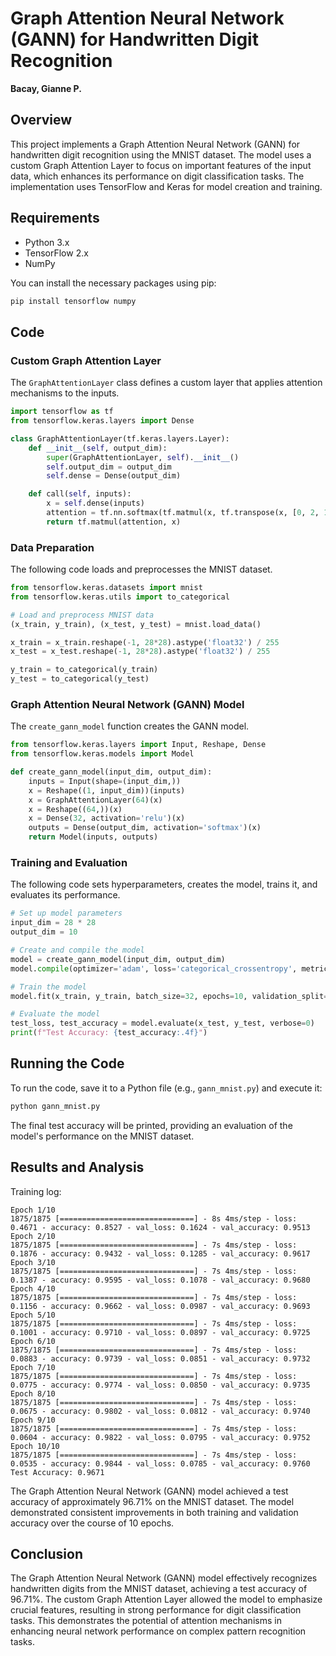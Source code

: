 # Graph Attention Neural Network (GANN) for Handwritten Digit Recognition

**Bacay, Gianne P.**

## Overview

This project implements a Graph Attention Neural Network (GANN) for handwritten digit recognition using the MNIST dataset. The model uses a custom Graph Attention Layer to focus on important features of the input data, which enhances its performance on digit classification tasks. The implementation uses TensorFlow and Keras for model creation and training.

## Requirements

- Python 3.x
- TensorFlow 2.x
- NumPy

You can install the necessary packages using pip:

```bash
pip install tensorflow numpy
```

## Code

### Custom Graph Attention Layer

The `GraphAttentionLayer` class defines a custom layer that applies attention mechanisms to the inputs.

```python
import tensorflow as tf
from tensorflow.keras.layers import Dense

class GraphAttentionLayer(tf.keras.layers.Layer):
    def __init__(self, output_dim):
        super(GraphAttentionLayer, self).__init__()
        self.output_dim = output_dim
        self.dense = Dense(output_dim)

    def call(self, inputs):
        x = self.dense(inputs)
        attention = tf.nn.softmax(tf.matmul(x, tf.transpose(x, [0, 2, 1])))
        return tf.matmul(attention, x)
```

### Data Preparation

The following code loads and preprocesses the MNIST dataset.

```python
from tensorflow.keras.datasets import mnist
from tensorflow.keras.utils import to_categorical

# Load and preprocess MNIST data
(x_train, y_train), (x_test, y_test) = mnist.load_data()

x_train = x_train.reshape(-1, 28*28).astype('float32') / 255
x_test = x_test.reshape(-1, 28*28).astype('float32') / 255

y_train = to_categorical(y_train)
y_test = to_categorical(y_test)
```

### Graph Attention Neural Network (GANN) Model

The `create_gann_model` function creates the GANN model.

```python
from tensorflow.keras.layers import Input, Reshape, Dense
from tensorflow.keras.models import Model

def create_gann_model(input_dim, output_dim):
    inputs = Input(shape=(input_dim,))
    x = Reshape((1, input_dim))(inputs)
    x = GraphAttentionLayer(64)(x)
    x = Reshape((64,))(x)
    x = Dense(32, activation='relu')(x)
    outputs = Dense(output_dim, activation='softmax')(x)
    return Model(inputs, outputs)
```

### Training and Evaluation

The following code sets hyperparameters, creates the model, trains it, and evaluates its performance.

```python
# Set up model parameters
input_dim = 28 * 28
output_dim = 10

# Create and compile the model
model = create_gann_model(input_dim, output_dim)
model.compile(optimizer='adam', loss='categorical_crossentropy', metrics=['accuracy'])

# Train the model
model.fit(x_train, y_train, batch_size=32, epochs=10, validation_split=0.1)

# Evaluate the model
test_loss, test_accuracy = model.evaluate(x_test, y_test, verbose=0)
print(f"Test Accuracy: {test_accuracy:.4f}")
```

## Running the Code

To run the code, save it to a Python file (e.g., `gann_mnist.py`) and execute it:

```bash
python gann_mnist.py
```

The final test accuracy will be printed, providing an evaluation of the model's performance on the MNIST dataset.

## Results and Analysis

Training log:

```shell
Epoch 1/10
1875/1875 [==============================] - 8s 4ms/step - loss: 0.4671 - accuracy: 0.8527 - val_loss: 0.1624 - val_accuracy: 0.9513
Epoch 2/10
1875/1875 [==============================] - 7s 4ms/step - loss: 0.1876 - accuracy: 0.9432 - val_loss: 0.1285 - val_accuracy: 0.9617
Epoch 3/10
1875/1875 [==============================] - 7s 4ms/step - loss: 0.1387 - accuracy: 0.9595 - val_loss: 0.1078 - val_accuracy: 0.9680
Epoch 4/10
1875/1875 [==============================] - 7s 4ms/step - loss: 0.1156 - accuracy: 0.9662 - val_loss: 0.0987 - val_accuracy: 0.9693
Epoch 5/10
1875/1875 [==============================] - 7s 4ms/step - loss: 0.1001 - accuracy: 0.9710 - val_loss: 0.0897 - val_accuracy: 0.9725
Epoch 6/10
1875/1875 [==============================] - 7s 4ms/step - loss: 0.0883 - accuracy: 0.9739 - val_loss: 0.0851 - val_accuracy: 0.9732
Epoch 7/10
1875/1875 [==============================] - 7s 4ms/step - loss: 0.0775 - accuracy: 0.9774 - val_loss: 0.0850 - val_accuracy: 0.9735
Epoch 8/10
1875/1875 [==============================] - 7s 4ms/step - loss: 0.0675 - accuracy: 0.9802 - val_loss: 0.0812 - val_accuracy: 0.9740
Epoch 9/10
1875/1875 [==============================] - 7s 4ms/step - loss: 0.0604 - accuracy: 0.9822 - val_loss: 0.0795 - val_accuracy: 0.9752
Epoch 10/10
1875/1875 [==============================] - 7s 4ms/step - loss: 0.0535 - accuracy: 0.9844 - val_loss: 0.0785 - val_accuracy: 0.9760
Test Accuracy: 0.9671
```

The Graph Attention Neural Network (GANN) model achieved a test accuracy of approximately 96.71% on the MNIST dataset. The model demonstrated consistent improvements in both training and validation accuracy over the course of 10 epochs.

## Conclusion

The Graph Attention Neural Network (GANN) model effectively recognizes handwritten digits from the MNIST dataset, achieving a test accuracy of 96.71%. The custom Graph Attention Layer allowed the model to emphasize crucial features, resulting in strong performance for digit classification tasks. This demonstrates the potential of attention mechanisms in enhancing neural network performance on complex pattern recognition tasks.

